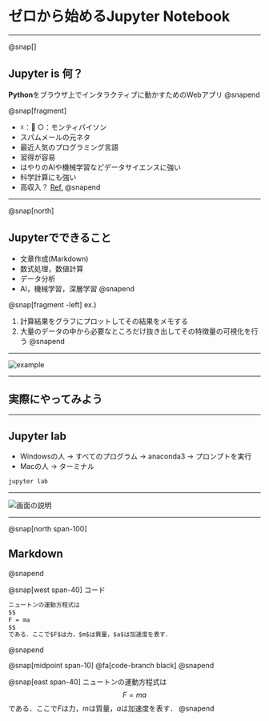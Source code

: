# ゼロから始めるJupyter Notebook

---

@snap[]
## Jupyter is 何？

**Python**をブラウザ上でインタラクティブに動かすためのWebアプリ
@snapend

@snap[fragment]
+ ☓：🐍 ○：モンティパイソン
+ スパムメールの元ネタ
+ 最近人気のプログラミング言語
+ 習得が容易
+ はやりのAIや機械学習などデータサイエンスに強い
+ 科学計算にも強い
+ 高収入？ [Ref.](https://jp.stanby.com/media/programming_ranking2017/)
@snapend  


---
@snap[north]
## Jupyterでできること

- 文章作成(Markdown)
- 数式処理，数値計算
- データ分析
- AI，機械学習，深層学習
@snapend

@snap[fragment -left]
ex.) 
1. 計算結果をグラフにプロットしてその結果をメモする
2. 大量のデータの中から必要なところだけ抜き出してその特徴量の可視化を行う
@snapend

---
![example](url)

---

## 実際にやってみよう

---

## Jupyter lab

+ Windowsの人 → すべてのプログラム -> anaconda3 -> プロンプトを実行
+ Macの人 → ターミナル

```sh
jupyter lab
```

---

![画面の説明](url)

---

@snap[north span-100]
## Markdown
@snapend

@snap[west span-40]
コード
```md
ニュートンの運動方程式は
$$
F = ma
$$
である．ここで$F$は力，$m$は質量，$a$は加速度を表す．
```
@snapend

@snap[midpoint span-10]
@fa[code-branch black]
@snapend

@snap[east span-40]
ニュートンの運動方程式は
$$
F = ma
$$
である．ここで$F$は力，$m$は質量，$a$は加速度を表す．
@snapend
